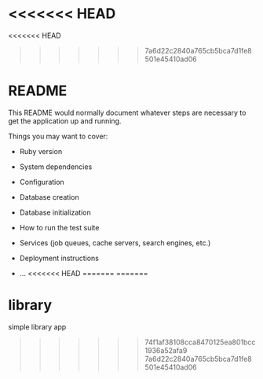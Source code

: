 <<<<<<< HEAD
=======
<<<<<<< HEAD
>>>>>>> 7a6d22c2840a765cb5bca7d1fe8501e45410ad06
# README

This README would normally document whatever steps are necessary to get the
application up and running.

Things you may want to cover:

* Ruby version

* System dependencies

* Configuration

* Database creation

* Database initialization

* How to run the test suite

* Services (job queues, cache servers, search engines, etc.)

* Deployment instructions

* ...
<<<<<<< HEAD
=======
=======
# library
simple library app
>>>>>>> 74f1af38108cca8470125ea801bcc1936a52afa9
>>>>>>> 7a6d22c2840a765cb5bca7d1fe8501e45410ad06
